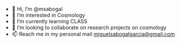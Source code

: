 - 👋 Hi, I’m @msabogal
- 👀 I’m interested in Cosmology
- 🌱 I’m currently learning CLASS
- 💞️ I’m looking to collaborate on research projects on cosmology
- 📫 Reach me in my personal mail miguelsabogalgarcia@gmail.com 

<!---
msabogal/msabogal is a ✨ special ✨ repository because its `README.md` (this file) appears on your GitHub profile.
You can click the Preview link to take a look at your changes.
--->

